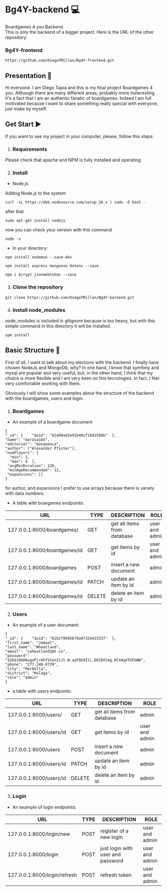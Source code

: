 # Bg4Y-backend :computer:
Boardgames 4 you Backend.\
This is only the backend of a bigger project. Here is the URL of the other repository:
  ### Bg4Y-frontend
  ```
  https://github.com/DiegoTMillan/Bg4Y-frontend.git
  ```

## Presentation :green_book:
Hi everyone. I am Diego Tapia and this is my final project Boardgames 4 you. Although there are many different areas, probably more insteresting.
It's a fact that I am an authentic fanatic of boardgames.
Indeed I am full motivated because I want to share something really special with everyone, just make by myself.

## Get Start :arrow_forward:

If you want to see my project in your computer, please, follow this steps:

  1. ### Requirements

Please check that apache and NPM is fully installed and operating

  2. ### Install

  - Node.js

Adding Node.js to the system

```
curl -sL https://deb.nodesource.com/setup_10.x | sudo -E bash -
```

after that

```
sudo apt-get install nodejs
```

now you can check your version with this command

```
node -v
```

  - In your directory:

```
npm install nodemon --save-dev
```
```
npm install express mongoose dotenv --save
```
```
npm i bcrypt jsonwebtoken --save
```

  3. ### Clone the repository

```
git clone https://github.com/DiegoTMillan/Bg4Y-backend.git
```

  4. ### Install node_modules

node_modules is included in gitignore because is too heavy, but with this simple command in this directory it will be installed.

```
npm install
```

## Basic Structure :bookmark_tabs:

First of all, I want to talk about my elections with the backend. I finally have chosen NodeJs and MongoDb, why?
In one hand, I know that symfony and mysql are popular
and very useful, but, in the other hand, I think that my choice is more flexible and I am very keen on this tecnologies. 
In fact, I feel very comfortable working with them.

Obviously I will show some examples about the structure of the backend with the boardgames, users and login.

  1. ### Boardgames

  - An example of a boardgame document

```
{  
"_id": {    "$oid": "62a99ad2e91b40cf1693598b"  },
"name": "maracaibo",
"editorial": "masqueoca",
"author": ["Alexander Pfister"],
"numPlayers": {
  "min": 2,
  "max": 4  },
 "avgMinDuration": 120,
 "minAgeRecommended": 12,
 "expansions": []
}
```
for author, and expansions I prefer to use arrays because there is variety with data numbers.

- A table with boargames endpoints:

|URL|TYPE|DESCRIPTION|ROLE|
|---|---|------------|----|
|127.0.0.1:8000/boardgames/|GET|get all items from database|user and admin|
|127.0.0.1:8000/boardgames/id|GET|get items by id|user and admin|
|127.0.0.1:8000/boardgames|POST|insert a new document|admin|
|127.0.0.1:8000/boardgames/id|PATCH|update an item by id|admin|
|127.0.0.1:8000/boardgames/id|DELETE|delete an item by id|admin|

2. ### Users

- An example of a user document:

```
{  
"_id": {    "$oid": "62b1f8995b79a0732eb33337"  },
"first_name": "Jamaal",
"last_name": "Wheatland",
"email": "jwheatland2@t.co",
"password": "$2b$10$H6ugxPjrmhTSten2iJt.W.ayFQXdIlL.D018Xlmg.0CXAqXTGFGNW",
"phone": "277-240-8739",
"city": "Marbella",
"district": "Malaga",
"role": "admin"
}
```
- a table with users endpoints:

|URL|TYPE|DESCRIPTION|ROLE|
|---|---|------------|----|
|127.0.0.1:8000/users/|GET|get all items from database|admin|
|127.0.0.1:8000/users/id|GET|get items by id|user and admin|
|127.0.0.1:8000/users|POST|insert a new document|admin|
|127.0.0.1:8000/users/id|PATCH|update an item by id|admin|
|127.0.0.1:8000/users/id|DELETE|delete an item by id|admin|

3. ### Login 

- An example of login endpoints:

|URL|TYPE|DESCRIPTION|ROLE|
|---|---|------------|----|
|127.0.0.1:8000/login/new|POST|register of a new login|user and admin|
|127.0.0.1:8000/login|POST|just login with user and password|user and admin|
|127.0.0.1:8000/login/refresh|POST|refresh token|user and admin|






    
